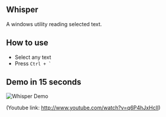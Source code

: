 ## Whisper
A windows utility reading selected text.

## How to use
- Select any text
- Press `` Ctrl + ` ``

## Demo in 15 seconds
![Whisper Demo](http://img.youtube.com/vi/q6P4hJxHcII/0.jpg)

(Youtube link: http://www.youtube.com/watch?v=q6P4hJxHcII)
